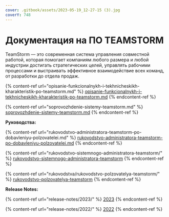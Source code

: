 ```yaml
---
cover: .gitbook/assets/2023-05-19_12-27-15 (3).jpg
coverY: 748
---
```


# Документация на ПО TEAMSTORM

TeamStorm — это cовременная система управления совместной работой, которая помогает компаниям любого размера и любой индустрии достигать стратегических целей, управлять рабочими процессами и выстраивать эффективное взаимодействие всех команд, от разработки до отдела продаж.

{% content-ref url="opisanie-funkcionalnykh-i-tekhnicheskikh-kharakteristik-po-teamstorm.md" %}
[opisanie-funkcionalnykh-i-tekhnicheskikh-kharakteristik-po-teamstorm.md](opisanie-funkcionalnykh-i-tekhnicheskikh-kharakteristik-po-teamstorm.md)
{% endcontent-ref %}

{% content-ref url="soprovozhdenie-sistemy-teamstorm.md" %}
[soprovozhdenie-sistemy-teamstorm.md](soprovozhdenie-sistemy-teamstorm.md)
{% endcontent-ref %}



**Руководства:**

{% content-ref url="rukovodstvo-administratora-teamstorm-po-dobavleniyu-polzovatelei.md" %}
[rukovodstvo-administratora-teamstorm-po-dobavleniyu-polzovatelei.md](rukovodstvo-administratora-teamstorm-po-dobavleniyu-polzovatelei.md)
{% endcontent-ref %}

{% content-ref url="rukovodstvo-sistemnogo-administratora-teamstorm/" %}
[rukovodstvo-sistemnogo-administratora-teamstorm](rukovodstvo-sistemnogo-administratora-teamstorm/)
{% endcontent-ref %}

{% content-ref url="rukovodstva/rukovodstvo-polzovatelya-teamstorm/" %}
[rukovodstvo-polzovatelya-teamstorm](rukovodstva/rukovodstvo-polzovatelya-teamstorm/)
{% endcontent-ref %}

**Release Notes:**

{% content-ref url="release-notes/2023/" %}
[2023](release-notes/2023/)
{% endcontent-ref %}

{% content-ref url="release-notes/2022/" %}
[2022](release-notes/2022/)
{% endcontent-ref %}

